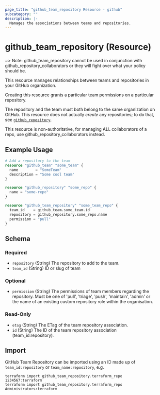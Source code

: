 ```yaml
---
page_title: "github_team_repository Resource - github"
subcategory: ""
description: |-
  Manages the associations between teams and repositories.
---
```


# github_team_repository (Resource)

~> Note: github_team_repository cannot be used in conjunction with github_repository_collaborators or they will fight over what your policy should be.

This resource manages relationships between teams and repositories in your GitHub organization.

Creating this resource grants a particular team permissions on a particular repository.

The repository and the team must both belong to the same organization on GitHub. This resource does not actually *create* any repositories; to do that, see [`github_repository`](repository.html).

This resource is non-authoritative, for managing ALL collaborators of a repo, use github_repository_collaborators instead.

## Example Usage

```terraform
# Add a repository to the team
resource "github_team" "some_team" {
  name        = "SomeTeam"
  description = "Some cool team"
}

resource "github_repository" "some_repo" {
  name = "some-repo"
}

resource "github_team_repository" "some_team_repo" {
  team_id    = github_team.some_team.id
  repository = github_repository.some_repo.name
  permission = "pull"
}
```

<!-- schema generated by tfplugindocs -->
## Schema

### Required

- `repository` (String) The repository to add to the team.
- `team_id` (String) ID or slug of team

### Optional

- `permission` (String) The permissions of team members regarding the repository. Must be one of 'pull', 'triage', 'push', 'maintain', 'admin' or the name of an existing custom repository role within the organisation.

### Read-Only

- `etag` (String) The ETag of the team repository association.
- `id` (String) The ID of the team repository association (team_id:repository).

## Import

GitHub Team Repository can be imported using an ID made up of `team_id:repository` or `team_name:repository`, e.g.

```shell
terraform import github_team_repository.terraform_repo 1234567:terraform
terraform import github_team_repository.terraform_repo Administrators:terraform
```

